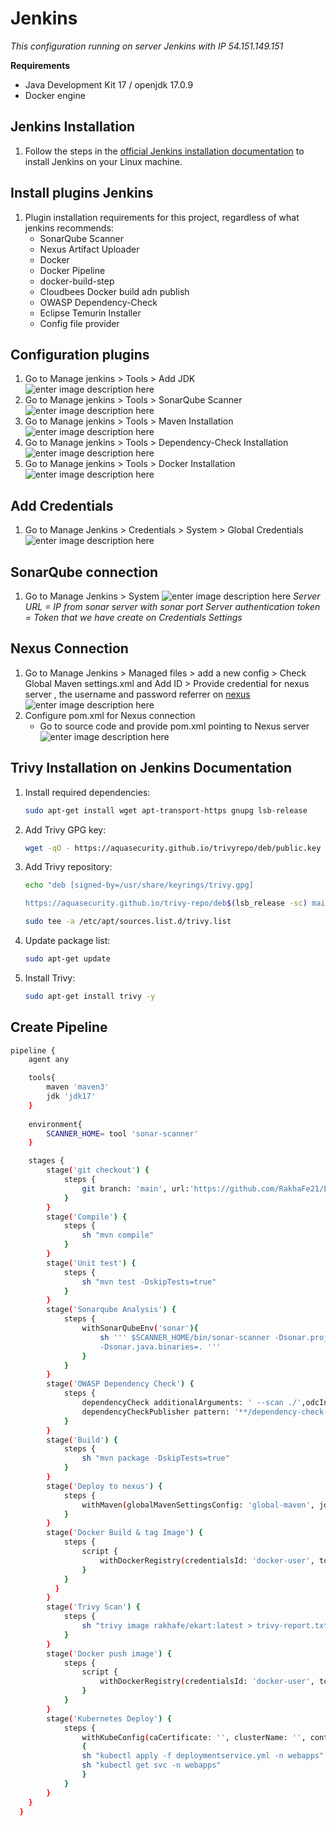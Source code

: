 # Jenkins
*This configuration running on server Jenkins with IP 54.151.149.151*

**Requirements**
- Java Development Kit 17 / openjdk 17.0.9
- Docker engine

## Jenkins Installation
1. Follow the steps in the [official Jenkins installation documentation](https://www.jenkins.io/doc/book/installing/linux/) to install Jenkins on
your Linux machine.

## Install plugins Jenkins
1. Plugin installation requirements for this project, regardless of what jenkins recommends:
	-	SonarQube Scanner
	-	Nexus Artifact Uploader
	-	Docker
	-	Docker Pipeline
	-	docker-build-step
	-	Cloudbees Docker build adn publish
	-	OWASP Dependency-Check
	-	Eclipse Temurin Installer
	-	Config file provider
## Configuration plugins
1. Go to Manage jenkins > Tools > Add JDK
	![enter image description here](https://github.com/RakhaFe21/DevSecOps-Project/blob/main/Jenkins/assets/Screenshot%20from%202024-02-18%2008-38-40.png?raw=true)
2. Go to Manage jenkins > Tools > SonarQube Scanner
	![enter image description here](https://github.com/RakhaFe21/DevSecOps-Project/blob/main/Jenkins/assets/Screenshot%20from%202024-02-18%2008-41-57.png?raw=true)
3. Go to Manage jenkins > Tools > Maven Installation
	![enter image description here](https://github.com/RakhaFe21/DevSecOps-Project/blob/main/Jenkins/assets/Screenshot%20from%202024-02-18%2008-43-49.png?raw=true)
4. Go to Manage jenkins > Tools > Dependency-Check Installation
	![enter image description here](https://github.com/RakhaFe21/DevSecOps-Project/blob/main/Jenkins/assets/Screenshot%20from%202024-02-18%2008-44-28.png?raw=true)
5. Go to Manage jenkins > Tools > Docker Installation
	![enter image description here](https://github.com/RakhaFe21/DevSecOps-Project/blob/main/Jenkins/assets/Screenshot%20from%202024-02-18%2008-45-02.png?raw=true)

## Add Credentials
1. Go to Manage Jenkins > Credentials > System > Global Credentials 
	![enter image description here](https://github.com/RakhaFe21/DevSecOps-Project/blob/main/Jenkins/assets/Screenshot%20from%202024-02-18%2009-01-20.png?raw=true)

## SonarQube connection
1. Go to Manage Jenkins > System
	![enter image description here](https://github.com/RakhaFe21/DevSecOps-Project/blob/main/Jenkins/assets/Screenshot%20from%202024-02-18%2009-05-53.png?raw=true)
	*Server URL = IP from sonar server with sonar port
	Server authentication token = Token that we have create on Credentials Settings*

## Nexus Connection
1. Go to Manage Jenkins > Managed files > add a new config > Check Global Maven settings.xml and Add ID > Provide credential for nexus server , the username and password referrer on [nexus](Nexus)
	![enter image description here](https://github.com/RakhaFe21/DevSecOps-Project/blob/main/Jenkins/assets/Screenshot%20from%202024-02-18%2012-09-19.png?raw=true)
2. Configure pom.xml for Nexus connection
	- Go to source code and provide pom.xml pointing to Nexus server
		![enter image description here](https://github.com/RakhaFe21/DevSecOps-Project/blob/main/Jenkins/assets/Screenshot%20from%202024-02-18%2012-44-10.png?raw=true)

## Trivy Installation on Jenkins Documentation
1. Install required dependencies:
	```sh
	sudo apt-get install wget apt-transport-https gnupg lsb-release
	```
2. Add Trivy GPG key:
	```sh
	wget -qO - https://aquasecurity.github.io/trivyrepo/deb/public.key | gpg --dearmor | sudo tee /usr/share/keyrings/trivy.gpg > /dev/null
	```
3. Add Trivy repository:
	```sh
	echo "deb [signed-by=/usr/share/keyrings/trivy.gpg]
	
	https://aquasecurity.github.io/trivy-repo/deb$(lsb_release -sc) main" |
	
	sudo tee -a /etc/apt/sources.list.d/trivy.list
	```
4. Update package list:
	```sh
	sudo apt-get update
	```
5. Install Trivy:
	```sh
	sudo apt-get install trivy -y
	```

## Create Pipeline
```sh 
pipeline {
    agent any

    tools{
        maven 'maven3' 
        jdk 'jdk17'
    }
    
    environment{
        SCANNER_HOME= tool 'sonar-scanner'
    }

    stages {
        stage('git checkout') {
            steps {
                git branch: 'main', url:'https://github.com/RakhaFe21/Ekart-maven.git'
            }
        }
        stage('Compile') {
            steps {
                sh "mvn compile"
            }
        }
        stage('Unit test') {
            steps {
                sh "mvn test -DskipTests=true"
            }
        }
        stage('Sonarqube Analysis') {
            steps {
                withSonarQubeEnv('sonar'){
                    sh ''' $SCANNER_HOME/bin/sonar-scanner -Dsonar.projectKey=EKART -Dsonar.projectName=EKART \
                    -Dsonar.java.binaries=. '''
                }
            }
        }    
        stage('OWASP Dependency Check') {
            steps {
                dependencyCheck additionalArguments: ' --scan ./',odcInstallation: 'DC' 
                dependencyCheckPublisher pattern: '**/dependency-check-report.xml'
            }
        }
        stage('Build') {
            steps {
                sh "mvn package -DskipTests=true"
            }
        }
        stage('Deploy to nexus') {
            steps {
                withMaven(globalMavenSettingsConfig: 'global-maven', jdk: 'jdk17',maven: 'maven3', mavenSettingsConfig: '', traceability: true) {sh "mvn deploy -DskipTests=true"}
            }
        }
        stage('Docker Build & tag Image') {
            steps {
                script {
                    withDockerRegistry(credentialsId: 'docker-user', toolName:'docker') { sh "docker build -t rakhafe/ekart:latest -fdocker/Dockerfile ."
                }
            }
          }
        }
        stage('Trivy Scan') {
            steps {
                sh "trivy image rakhafe/ekart:latest > trivy-report.txt "
            }
        }
        stage('Docker push image') {
            steps {
                script {
                    withDockerRegistry(credentialsId: 'docker-user', toolName:'docker'){ sh "docker push rakhafe/ekart:latest"}
                }
            }
        }
        stage('Kubernetes Deploy') {
            steps {
                withKubeConfig(caCertificate: '', clusterName: '', contextName: '', credentialsId: 'k8-token', namespace: 'webapps', restrictKubeConfigAccess: false, serverUrl: 'https://172.31.9.4:6443') 
                {
                sh "kubectl apply -f deploymentservice.yml -n webapps" 
                sh "kubectl get svc -n webapps"
                }
            }
        }
    }
  }

```

